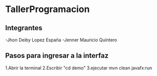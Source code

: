 # TallerProgramacion


## Integrantes
-Jhon Deiby Lopez España
-Jenner Mauricio Quintero

## Pasos para ingresar a la interfaz
1.Abrir la terminal
2.Escribir "cd demo"
3.ejecutar mvn clean javafx:run


